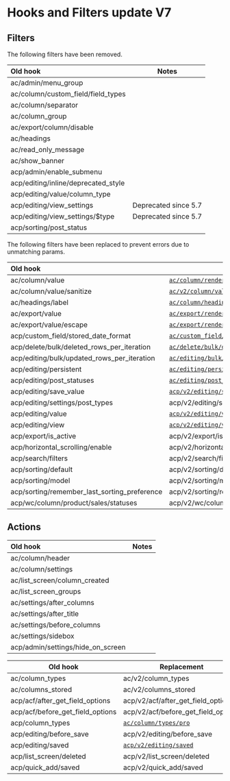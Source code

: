 # Hooks and Filters update V7

## Filters

The following filters have been removed.

| Old hook                            | Notes                |
|:------------------------------------|----------------------|
| ac/admin/menu_group                 |                      |
| ac/column/custom_field/field_types  |                      |
| ac/column/separator                 |                      |
| ac/column_group                     |                      |
| ac/export/column/disable            |                      |    
| ac/headings                         |                      |
| ac/read_only_message                |                      |
| ac/show_banner                      |                      |
| acp/admin/enable_submenu            |                      |
| acp/editing/inline/deprecated_style |                      |
| acp/editing/value/column_type       |                      |
| acp/editing/view_settings           | Deprecated since 5.7 |
| acp/editing/view_settings/$type     | Deprecated since 5.7 |
| acp/sorting/post_status             |                      |

The following filters have been replaced to prevent errors due to unmatching params.

| Old hook                                     | Replacement                                                                                    |
|:---------------------------------------------|------------------------------------------------------------------------------------------------|
| ac/column/value                              | [`ac/column/render`](./ac-column-render.php)                                                   |
| ac/column/value/sanitize                     | [`ac/v2/column/value/sanitize`](./ac-column-render-sanitize.php)                               |
| ac/headings/label                            | [`ac/column/heading/label`](./ac-column-heading-label.php)                                     |
| ac/export/value                              | [`ac/export/render`](./ac-export-render.php)                                                   |
| ac/export/value/escape                       | [`ac/export/render/escape`](./ac-export-render-escape.php)                                     |
| acp/custom_field/stored_date_format          | [`ac/custom_field/stored_date_format`](ac-custom-field-stored_date_format.php)                 |
| acp/delete/bulk/deleted_rows_per_iteration   | [`ac/delete/bulk/deleted_rows_per_iteration`](ac-delete-bulk-deleted_rows_per_iteration.php)   |
| acp/editing/bulk/updated_rows_per_iteration  | [`ac/editing/bulk/updated_rows_per_iteration`](ac-editing-bulk-updated_rows_per_iteration.php) |
| acp/editing/persistent                       | [`ac/editing/persistent`](ac-editing-persistent.php)                                           |
| acp/editing/post_statuses                    | [`ac/editing/post_statuses`](ac-editing-post_statuses.php)                                     |
| acp/editing/save_value                       | [`acp/v2/editing/save_value`](ac-editing-save_value.php)                                       |
| acp/editing/settings/post_types              | acp/v2/editing/settings/post_types                                                             |
| acp/editing/value                            | [`acp/v2/editing/value`](ac-editing-value.php)                                                 |
| acp/editing/view                             | [`acp/v2/editing/view`](ac-editing-view.php)                                                   |
| acp/export/is_active                         | acp/v2/export/is_active                                                                        |
| acp/horizontal_scrolling/enable              | acp/v2/horizontal_scrolling/enable                                                             |
| acp/search/filters                           | acp/v2/search/filters                                                                          |
| acp/sorting/default                          | acp/v2/sorting/default                                                                         |
| acp/sorting/model                            | acp/v2/sorting/model                                                                           |
| acp/sorting/remember_last_sorting_preference | acp/v2/sorting/remember_last_sorting_preference                                                |
| acp/wc/column/product/sales/statuses         | acp/v2/wc/column/product/sales/statuses                                                        |

## Actions ##

| Old hook                          | Notes |
|:----------------------------------|-------|
| ac/column/header                  |       |
| ac/column/settings                |       |
| ac/list_screen/column_created     |       |
| ac/list_screen_groups             |       |
| ac/settings/after_columns         |       |
| ac/settings/after_title           |       |
| ac/settings/before_columns        |       |
| ac/settings/sidebox               |       |
| acp/admin/settings/hide_on_screen |       |

| Old hook                         | Replacement                                        |
|----------------------------------|----------------------------------------------------|
| ac/column_types                  | ac/v2/column_types                                 |
| ac/columns_stored                | ac/v2/columns_stored                               |
| acp/acf/after_get_field_options  | acp/v2/acf/after_get_field_options                 |
| acp/acf/before_get_field_options | acp/v2/acf/before_get_field_options                |
| acp/column_types                 | [`ac/column/types/pro`](./ac-column-types-pro.php) |
| acp/editing/before_save          | acp/v2/editing/before_save                         |
| acp/editing/saved                | [`acp/v2/editing/saved`](./ac-editing-saved.php)   |
| acp/list_screen/deleted          | acp/v2/list_screen/deleted                         |
| acp/quick_add/saved              | acp/v2/quick_add/saved                             |